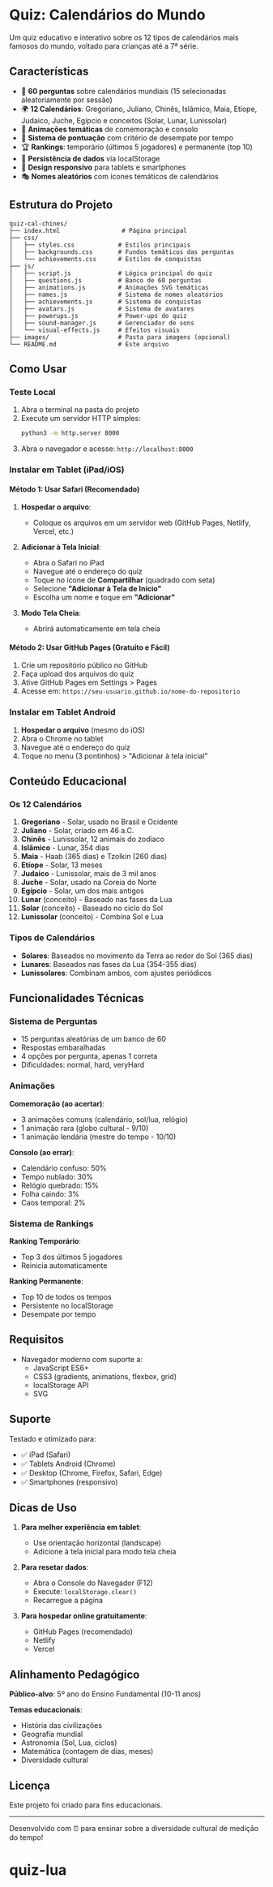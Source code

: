 # Quiz: Calendários do Mundo

Um quiz educativo e interativo sobre os 12 tipos de calendários mais famosos do mundo, voltado para crianças até a 7ª série.

## Características

- 📅 **60 perguntas** sobre calendários mundiais (15 selecionadas aleatoriamente por sessão)
- 🌍 **12 Calendários**: Gregoriano, Juliano, Chinês, Islâmico, Maia, Etíope, Judaico, Juche, Egípcio e conceitos (Solar, Lunar, Lunissolar)
- 🎨 **Animações temáticas** de comemoração e consolo
- 🎯 **Sistema de pontuação** com critério de desempate por tempo
- 🏆 **Rankings**: temporário (últimos 5 jogadores) e permanente (top 10)
- 💾 **Persistência de dados** via localStorage
- 📱 **Design responsivo** para tablets e smartphones
- 🎭 **Nomes aleatórios** com ícones temáticos de calendários

## Estrutura do Projeto

```
quiz-cal-chines/
├── index.html                 # Página principal
├── css/
│   ├── styles.css            # Estilos principais
│   ├── backgrounds.css       # Fundos temáticos das perguntas
│   └── achievements.css      # Estilos de conquistas
├── js/
│   ├── script.js             # Lógica principal do quiz
│   ├── questions.js          # Banco de 60 perguntas
│   ├── animations.js         # Animações SVG temáticas
│   ├── names.js              # Sistema de nomes aleatórios
│   ├── achievements.js       # Sistema de conquistas
│   ├── avatars.js            # Sistema de avatares
│   ├── powerups.js           # Power-ups do quiz
│   ├── sound-manager.js      # Gerenciador de sons
│   └── visual-effects.js     # Efeitos visuais
├── images/                   # Pasta para imagens (opcional)
└── README.md                 # Este arquivo
```

## Como Usar

### Teste Local

1. Abra o terminal na pasta do projeto
2. Execute um servidor HTTP simples:
   ```bash
   python3 -m http.server 8000
   ```
3. Abra o navegador e acesse: `http://localhost:8000`

### Instalar em Tablet (iPad/iOS)

#### Método 1: Usar Safari (Recomendado)

1. **Hospedar o arquivo**:
   - Coloque os arquivos em um servidor web (GitHub Pages, Netlify, Vercel, etc.)

2. **Adicionar à Tela Inicial**:
   - Abra o Safari no iPad
   - Navegue até o endereço do quiz
   - Toque no ícone de **Compartilhar** (quadrado com seta)
   - Selecione **"Adicionar à Tela de Início"**
   - Escolha um nome e toque em **"Adicionar"**

3. **Modo Tela Cheia**:
   - Abrirá automaticamente em tela cheia

#### Método 2: Usar GitHub Pages (Gratuito e Fácil)

1. Crie um repositório público no GitHub
2. Faça upload dos arquivos do quiz
3. Ative GitHub Pages em Settings > Pages
4. Acesse em: `https://seu-usuario.github.io/nome-do-repositorio`

### Instalar em Tablet Android

1. **Hospedar o arquivo** (mesmo do iOS)
2. Abra o Chrome no tablet
3. Navegue até o endereço do quiz
4. Toque no menu (3 pontinhos) > "Adicionar à tela inicial"

## Conteúdo Educacional

### Os 12 Calendários

1. **Gregoriano** - Solar, usado no Brasil e Ocidente
2. **Juliano** - Solar, criado em 46 a.C.
3. **Chinês** - Lunissolar, 12 animais do zodíaco
4. **Islâmico** - Lunar, 354 dias
5. **Maia** - Haab (365 dias) e Tzolkin (260 dias)
6. **Etíope** - Solar, 13 meses
7. **Judaico** - Lunissolar, mais de 3 mil anos
8. **Juche** - Solar, usado na Coreia do Norte
9. **Egípcio** - Solar, um dos mais antigos
10. **Lunar** (conceito) - Baseado nas fases da Lua
11. **Solar** (conceito) - Baseado no ciclo do Sol
12. **Lunissolar** (conceito) - Combina Sol e Lua

### Tipos de Calendários

- **Solares**: Baseados no movimento da Terra ao redor do Sol (365 dias)
- **Lunares**: Baseados nas fases da Lua (354-355 dias)
- **Lunissolares**: Combinam ambos, com ajustes periódicos

## Funcionalidades Técnicas

### Sistema de Perguntas
- 15 perguntas aleatórias de um banco de 60
- Respostas embaralhadas
- 4 opções por pergunta, apenas 1 correta
- Dificuldades: normal, hard, veryHard

### Animações

**Comemoração (ao acertar)**:
- 3 animações comuns (calendário, sol/lua, relógio)
- 1 animação rara (globo cultural - 9/10)
- 1 animação lendária (mestre do tempo - 10/10)

**Consolo (ao errar)**:
- Calendário confuso: 50%
- Tempo nublado: 30%
- Relógio quebrado: 15%
- Folha caindo: 3%
- Caos temporal: 2%

### Sistema de Rankings

**Ranking Temporário**:
- Top 3 dos últimos 5 jogadores
- Reinicia automaticamente

**Ranking Permanente**:
- Top 10 de todos os tempos
- Persistente no localStorage
- Desempate por tempo

## Requisitos

- Navegador moderno com suporte a:
  - JavaScript ES6+
  - CSS3 (gradients, animations, flexbox, grid)
  - localStorage API
  - SVG

## Suporte

Testado e otimizado para:
- ✅ iPad (Safari)
- ✅ Tablets Android (Chrome)
- ✅ Desktop (Chrome, Firefox, Safari, Edge)
- ✅ Smartphones (responsivo)

## Dicas de Uso

1. **Para melhor experiência em tablet**:
   - Use orientação horizontal (landscape)
   - Adicione à tela inicial para modo tela cheia

2. **Para resetar dados**:
   - Abra o Console do Navegador (F12)
   - Execute: `localStorage.clear()`
   - Recarregue a página

3. **Para hospedar online gratuitamente**:
   - GitHub Pages (recomendado)
   - Netlify
   - Vercel

## Alinhamento Pedagógico

**Público-alvo**: 5º ano do Ensino Fundamental (10-11 anos)

**Temas educacionais**:
- História das civilizações
- Geografia mundial
- Astronomia (Sol, Lua, ciclos)
- Matemática (contagem de dias, meses)
- Diversidade cultural

## Licença

Este projeto foi criado para fins educacionais.

---

Desenvolvido com ⏰ para ensinar sobre a diversidade cultural de medição do tempo!
# quiz-lua
